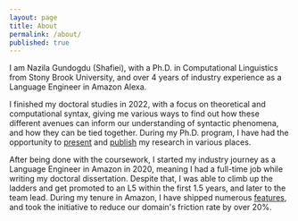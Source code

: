 ```yaml
---
layout: page
title: About
permalink: /about/
published: true
---
```





I am Nazila Gundogdu (Shafiei), with a Ph.D. in Computational Linguistics from Stony Brook University, and over 4 years of industry experience as a Language Engineer in Amazon Alexa. 

I finished my doctoral studies in 2022, with a focus on theoretical and computational syntax, giving me various ways to find out how these different avenues can inform our understanding of syntactic phenomena, and how they can be tied together. During my Ph.D. program, I have had the opportunity to [present]() and [publish]() my research in various places.

After being done with the coursework, I started my industry journey as a Language Engineer in Amazon in 2020, meaning I had a full-time job while writing my doctoral dissertation. Despite that, I was able to climb up the ladders and get promoted to an L5 within the first 1.5 years, and later to the team lead. During my tenure in Amazon, I have shipped numerous [features](), and took the initiative to reduce our domain's friction rate by over 20%. 







